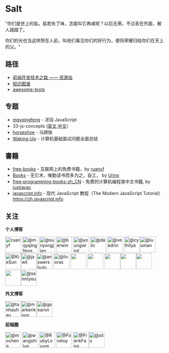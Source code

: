 # Salt

"你们是世上的盐。盐若失了味，怎能叫它再咸呢？以后无用，不过丢在外面，被人践踏了。

你们的光也当这样照在人前，叫他们看见你们的好行为，便将荣耀归给你们在天上的父。"

## 路径

- [前端开发技术之路 —— 资源站](https://github.com/yanyue404/blog/issues/100)
- [知识图谱](https://github.com/yanyue404/blog/issues/85)
- [awesome-tools](https://github.com/yanyue404/awesome-tools)

## 专题

- [mqyqingfeng](https://github.com/mqyqingfeng/Blog) - 冴羽 JavaScript
- 33-js-concepts ([英文](https://github.com/leonardomso/33-js-concepts),[中文](https://github.com/stephentian/33-js-concepts)）
- [horseshoe](https://github.com/veedrin/horseshoe) - 马蹄铁
- [Waking-Up](https://github.com/wolverinn/Waking-Up) - 计算机基础面试问题全面总结

## 書籍

- [free-books](https://github.com/ruanyf/free-books) - 互联网上的免费书籍，by [ruanyf](https://github.com/ruanyf)
- [Books](https://github.com/Urinx/Books) - 无它术，唯勤读书而多为之，自工， by [Urinx](https://github.com/Urinx/Books)
- [free-programming-books-zh_CN](https://github.com/justjavac/free-programming-books-zh_CN) - 免费的计算机编程类中文书籍, by [justjavac](https://github.com/justjavac)
- [javascript.info](https://github.com/javascript-tutorial/zh.javascript.info) - 现代 JavaScript 教程（The Modern JavaScript Tutorial） https://zh.javascript.info

## 关注

**个人博客**

[<img class="avatar ghh-user-x tooltipstered" height="50" width="50" alt="ruanyf" src="https://avatars1.githubusercontent.com/u/905434?s=88&v=4" style="box-shadow: transparent 0px 0px;"> ](http://www.ruanyifeng.com/blog/archives.html) [<img class="avatar ghh-user-x tooltipstered" height="50" width="50" alt="@mqyqingfeng" src="https://avatars1.githubusercontent.com/u/11458263?s=88&amp;v=4" style="box-shadow: transparent 0px 0px;">](https://github.com/mqyqingfeng/Blog)
[<img class="avatar ghh-user-x tooltipstered" height="50" width="50" alt="@sunyongjian" src="https://avatars0.githubusercontent.com/u/18378034?s=88&amp;v=4" style="box-shadow: transparent 0px 0px;">](https://github.com/sunyongjian/blog) [<img class="avatar ghh-user-x tooltipstered" height="50" width="50" alt="@berwin" src="https://avatars2.githubusercontent.com/u/3739368?s=88&amp;v=4" style="box-shadow: transparent 0px 0px;">](https://github.com/berwin/Blog)
[<img class="avatar ghh-user-x tooltipstered" height="50" width="50" alt="@youngwind" src="https://avatars3.githubusercontent.com/u/8401872?s=88&amp;v=4" style="box-shadow: transparent 0px 0px;">](https://github.com/youngwind/blog)
[<img class="avatar ghh-user-x tooltipstered" height="50" width="50" alt="@dailc" src="https://avatars0.githubusercontent.com/u/6134890?s=88&amp;v=4" style="box-shadow: transparent 0px 0px;">](https://dailc.github.io/blog/archive.html) [<img class="avatar ghh-user-x tooltipstered" height="50" width="50" alt="@veedrin" src="https://avatars2.githubusercontent.com/u/30197905?s=88&amp;v=4" style="box-shadow: transparent 0px 0px;">](https://matiji.cn/)
[<img class="avatar ghh-user-x tooltipstered" height="50" width="50" alt="@cythilya" src="https://avatars0.githubusercontent.com/u/3736018?s=88&amp;v=4" style="box-shadow: transparent 0px 0px;">](https://cythilya.github.io/archieve/)[<img class="avatar ghh-user-x tooltipstered" height="50" width="50" alt="@luuman" src="https://avatars2.githubusercontent.com/u/10662852?s=88&amp;v=4" style="box-shadow: transparent 0px 0px;">](https://blog.luuman.club/archives/)
[<img class="avatar ghh-user-x tooltipstered" height="50" width="50" alt="@KieSun" src="https://avatars2.githubusercontent.com/u/11811888?s=88&amp;v=4" style="box-shadow: transparent 0px 0px;">](https://github.com/KieSun/Dream)[<img class="avatar ghh-user-x tooltipstered" height="50" width="50" alt="@jawil" src="https://avatars1.githubusercontent.com/u/16515708?s=88&amp;v=4" style="box-shadow: transparent 0px 0px;">](https://github.com/jawil/blog)[<img class="avatar ghh-user-x tooltipstered" height="50" width="50" alt="@answershuto" src="https://avatars2.githubusercontent.com/u/17812136?s=88&amp;v=4" style="box-shadow: transparent 0px 0px;">](https://github.com/answershuto/Blog/) [<img class="avatar" height="50" width="50" alt="@livoras" src="https://avatars0.githubusercontent.com/u/6436132?s=88&amp;v=4">](https://github.com/livoras/blog) [<img alt="" width="50" height="50" class="avatar width-full height-full rounded-2" src="https://avatars2.githubusercontent.com/u/12526493?s=460&amp;v=4">](https://github.com/brickspert/blog) [<img alt="" width="50" height="50" class="avatar width-full height-full avatar-before-user-status" src="https://avatars2.githubusercontent.com/u/13267437?s=460&amp;v=4">](https://github.com/hujiulong/blog) [<img alt="" width="50" height="50" class="avatar width-full height-full rounded-2" src="https://avatars1.githubusercontent.com/u/28055600?s=460&amp;v=4">](https://github.com/fengshi123/blog)[<img alt="" width="50" height="50" class="avatar width-full height-full rounded-2" src="https://avatars2.githubusercontent.com/u/52817889?s=460&amp;v=4">](https://github.com/koala-coding/goodBlog)[<img alt="" width="50" height="50" class="avatar width-full height-full rounded-2" src="https://avatars0.githubusercontent.com/u/1953892?s=460&amp;v=4">](https://github.com/hujiulong/blog) [<img alt="" width="50" height="50" class="avatar width-full height-full rounded-2" src="https://avatars1.githubusercontent.com/u/496048?s=460&amp;v=4">](https://www.zhangxinxu.com)[<img class="avatar ghh-user-x tooltipstered" height="50" width="50" alt="@senntyou" src="https://avatars2.githubusercontent.com/u/12265053?s=88&amp;v=4" style="box-shadow: transparent 0px 0px;">](https://github.com/senntyou/blogs)

**外文博客**

[<img class="avatar ghh-user-x tooltipstered" height="50" width="50" alt="@tanhauhau" src="https://avatars2.githubusercontent.com/u/2338632?s=88&amp;v=4" style="box-shadow: transparent 0px 0px;">](https://lihautan.com/blogs/)[<img class="avatar ghh-user-x tooltipstered" height="50" width="50" alt="@markerikson" src="https://avatars3.githubusercontent.com/u/1128784?s=88&amp;v=4" style="box-shadow: transparent 0px 0px;">](https://blog.isquaredsoftware.com/)[<img class="avatar ghh-user-x tooltipstered" height="50" width="50" alt="@gaearon" src="https://avatars2.githubusercontent.com/u/810438?s=88&amp;v=4" style="box-shadow: transparent 0px 0px;">](https://overreacted.io/zh-hans)

**前端圈**

[<img class="avatar ghh-user-x tooltipstered" height="50" width="50" alt="@mocheng" src="https://avatars3.githubusercontent.com/u/239291?s=88&amp;v=4" style="box-shadow: transparent 0px 0px;">](https://github.com/mocheng)
[<img class="avatar ghh-user-x tooltipstered" height="50" width="50" alt="@wangshijun" src="https://avatars1.githubusercontent.com/u/719985?s=88&amp;v=4" style="box-shadow: transparent 0px 0px;">](https://github.com/wangshijun)
[<img class="avatar ghh-user-x tooltipstered" height="50" width="50" alt="@RubyLouvre" src="https://avatars2.githubusercontent.com/u/190846?s=88&amp;v=4" style="box-shadow: transparent 0px 0px;">](https://github.com/RubyLouvre)
[<img class="avatar ghh-user-x tooltipstered" height="50" width="50" alt="@Foveluy" src="https://avatars1.githubusercontent.com/u/16814336?s=88&amp;v=4" style="box-shadow: transparent 0px 0px;">](https://github.com/Foveluy)
[<img class="avatar ghh-user-x tooltipstered" height="50" width="50" alt="@FrankFang" src="https://avatars1.githubusercontent.com/u/839559?s=88&amp;v=4" style="box-shadow: transparent 0px 0px;">](https://github.com/FrankFang)[<img itemprop="image" class="TableObject-item avatar flex-shrink-0" src="https://avatars3.githubusercontent.com/u/10482599?s=200&amp;v=4" width="50" height="50" alt="@xitu">](https://github.com/xitu/gold-miner)
